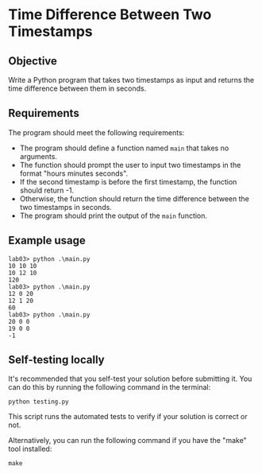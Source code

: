 # Time Difference Between Two Timestamps

## Objective
Write a Python program that takes two timestamps as input and returns the time difference between them in seconds.

## Requirements
The program should meet the following requirements:
- The program should define a function named `main` that takes no arguments.
- The function should prompt the user to input two timestamps in the format "hours minutes seconds".
- If the second timestamp is before the first timestamp, the function should return -1.
- Otherwise, the function should return the time difference between the two timestamps in seconds.
- The program should print the output of the `main` function.

## Example usage

```
lab03> python .\main.py
10 10 10
10 12 10
120
lab03> python .\main.py
12 0 20
12 1 20
60
lab03> python .\main.py
20 0 0
19 0 0
-1
```

## Self-testing locally
It's recommended that you self-test your solution before submitting it. You can do this by running the following command in the terminal:

```
python testing.py
```

This script runs the automated tests to verify if your solution is correct or not.

Alternatively, you can run the following command if you have the "make" tool installed:

```
make
```
